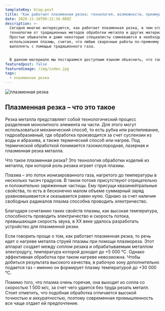 ```yaml
---
templateKey: blog-post
title: "Как работает плазменная резка: технология, возможности, преимущества"
date: 2020-11-16T09:22:34.080Z
description: >-
  Сегодня многие интересуются, как работает плазменная резка, в чем отличие
  технологии от традиционных методов обработки металла и других материалов.
  Простые обыватели и даже некоторые специалисты сомневаются в необходимости
  использования плазмы, считая, что любые сварочные работы по-прежнему можно
  выполнять с помощью традиционного газа.


  В данном материале мы постараемся доступным языком объяснить, что такое плазморез, как он работает, в чем его преимущества перед лазером и газовой сваркой. После этого у вас вряд ли останутся сомнения в эффективности резки металла с помощью плазмы
featuredpost: false
featuredimage: /img/index.jpg
tags:
  - плазменная резка
---
```

![плазменная резка](/img/index.jpg "плазменная резка")

## Плазменная резка – что это такое

Резка металла представляет собой технологический процесс разделения монолитного элемента на части. Для этого могут использоваться механический способ, то есть рубка или распиливание, гидроабразивный, где обработка производится за счет суспензии из воды и абразива, а также термический способ или нагрев. Под термической обработкой понимается газокислородная, лазерная и плазменная резка металла.

Что такое плазменная резка? Это технология обработки изделий из металла, при которой роль резака играет струя плазмы.

Плазма – это поток ионизированного газа, нагретого до температуры в несколько тысяч градусов. В таком потоке присутствуют отрицательно и положительно заряженные частицы. Ему присущи квазинейтральные свойства, то есть в бесконечно малом объеме суммарный заряд уравновешивается и оказывается равен нулю. Однако за счет наличия свободных радикалов плазма способна проводить электричество.

Благодаря сочетанию таких свойств плазмы, как высокая температура, способность проводить электричество и скорость потока, превышающая скорость звука, в XX веке удалось разработать устройство для плазменной резки.

Если говорить проще о том, как работает плазменная резка, то речь идет о нагреве металла струей плазмы при помощи плазмореза. Этот аппарат создает между соплом резака и обрабатываемым металлом электродугу, температура которой доходит до +5 000 °С. Однако эффективная обработка при таком нагреве невозможна. Чтобы добиться результата высокого качества, в рабочую зону дополнительно подается газ – именно он формирует плазму температурой до +30 000 °С.

Помимо того, что плазма очень горячая, она выходит из сопла со скоростью 1 500 м/с, за счет чего удается без труда резать металл. Стоит отметить, что подобная обработка отличается высокой точностью и аккуратностью, поэтому современная промышленность все чаще отдает ей предпочтение.
